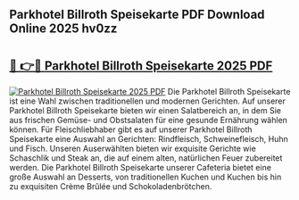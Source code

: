 ## Parkhotel Billroth Speisekarte PDF Download Online 2025 hv0zz

# <h2><a href="http://gc5oubb.nevu.top/?p=Parkhotel+Billroth+Speisekarte">🔗 👉🔴 Parkhotel Billroth Speisekarte 2025 PDF</a></h2>

[![Parkhotel Billroth Speisekarte 2025 PDF](https://i.imgur.com/dBaPXMq.png)](http://gc5oubb.nevu.top/?p=Parkhotel+Billroth+Speisekarte)
Die Parkhotel Billroth Speisekarte ist eine Wahl zwischen traditionellen und modernen Gerichten. Auf unserer Parkhotel Billroth Speisekarte bieten wir einen Salatbereich an, in dem Sie aus frischen Gemüse- und Obstsalaten für eine gesunde Ernährung wählen können. Für Fleischliebhaber gibt es auf unserer Parkhotel Billroth Speisekarte eine Auswahl an Gerichten: Rindfleisch, Schweinefleisch, Huhn und Fisch. Unseren Auserwählten bieten wir exquisite Gerichte wie Schaschlik und Steak an, die auf einem alten, natürlichen Feuer zubereitet werden. Die Parkhotel Billroth Speisekarte unserer Cafeteria bietet eine große Auswahl an Desserts, von traditionellen Kuchen und Kuchen bis hin zu exquisiten Crème Brûlée und Schokoladenbrötchen.

